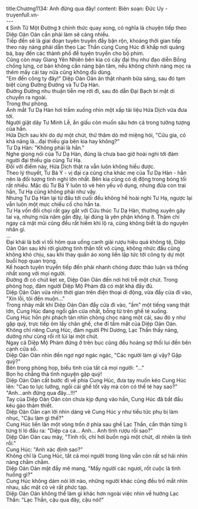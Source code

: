 title:Chương1134: Anh đừng qua đây!
content:
Biên soạn: Đức Uy - truyenfull.vn-<br>---<br>《 Sinh Tử Một Đường 》 chính thức quay xong, có nghĩa là chuyện tiếp theo Diệp Oản Oản cần phải làm sẽ càng nhiều.<br>Tiếp đến sẽ là giai đoạn tuyên truyền đầy bận rộn, khoảng thời gian tiếp theo này nàng phải dẫn theo Lạc Thần cùng Cung Húc đi khắp nơi quảng bá, bay đến các thành phố để tuyên truyền cho bộ phim.<br>Cũng còn may Giang Yên Nhiên bên kia có cây đại thụ như đạo diễn Bồng chống lưng, cơ bản không cần nàng bận tâm, nếu không chính nàng mọc ra thêm mấy cái tay nữa cũng không đủ dùng.<br>"Em đến công ty đây!" Diệp Oản Oản ăn thật nhanh bữa sáng, sau đó tạm biệt cùng Đường Đường và Tư Dạ Hàn.<br>Đường Đường nhu thuận tiễn mẹ rời đi, sau đó dẫn Đại Bạch bí mật di chuyển ra ngoài.<br>Trong thư phòng.<br>Ánh mắt Tư Dạ Hàn hơi trầm xuống nhìn một xấp tài liệu Hứa Dịch vừa đưa tới.<br>Người giật dây Tư Minh Lễ, ẩn giấu còn muốn sâu hơn cả trong tưởng tượng của hắn.<br>Hứa Dịch sau khi do dự một chút, thử thăm dò mở miệng hỏi, "Cửu gia, có khả năng là…đại thiếu gia bên kia hay không?"<br>Tư Dạ Hàn: "Không phải là hắn."<br>Nghe giọng nói của Tư Dạ Hàn, đúng là chưa bao giờ hoài nghi tới đám người đại thiếu gia cùng Tư Hạ.<br>Đối với điểm này, Hứa Dịch thật ra vẫn luôn không hiểu được.<br>Theo lý thuyết, Tư Bá Ý - vị đại ca cùng cha khác mẹ của Tư Dạ Hàn - hẳn nên là đối tượng tình nghi lớn nhất. Bên kia cũng có dị động trong bóng tối rất nhiều. Mặc dù Tư Bá Ý luôn tỏ vẻ hèn yếu vô dụng, nhưng đứa con trai hắn, Tư Hạ cũng không phải như vậy.<br>Nhưng Tư Dạ Hàn lại từ đầu tới cuối đều không hề hoài nghi Tư Hạ, ngược lại vẫn luôn một mực chiếu cố cho hắn ta.<br>Tư Hạ vốn đối chọi rất gay gắt với Cửu thúc Tư Dạ Hàn, thường xuyên gây tai vạ, nhưng nửa năm gần đây, lại đúng là yên phận không ít. Thậm chí ngay cả mặt mũi cũng đều rất hiếm khi lộ ra, cũng không biết là do nguyên nhân gì.<br>...<br>Đại khái là bởi vì tối hôm qua uống canh giải rượu hiệu quả không tệ, Diệp Oản Oản sau khi rời giường tinh thần tốt vô cùng, không nhức đầu cũng không khó chịu, sau khi thay quần áo xong liền lập tức tới công ty dự một buổi họp quan trọng.<br>Kế hoạch tuyên truyền tiếp đến phải nhanh chóng được thảo luận và thống nhất xong với mọi người.<br>Đường đi có chút kẹt xe, Diệp Oản Oản đến nơi hơi trễ một chút. Trong phòng họp, đám người Diệp Mộ Phàm đã có mặt khá đầy đủ.<br>Diệp Oản Oản vừa nhìn thời gian trên điện thoại di động, vừa đẩy cửa đi vào, "Xin lỗi, tôi đến muộn..."<br>Trong nháy mắt khi Diệp Oản Oản đẩy cửa đi vào, "ầm" một tiếng vang thật lớn, Cung Húc đang ngồi gần cửa nhất, bỗng từ trên ghế té xuống.<br>Cung Húc hồn phi phách tán nhìn chòng chọc nàng một cái, sau đó y như gặp quỷ, trực tiếp ôm lấy chân ghế, che đi tầm mắt của Diệp Oản Oản.<br>Không chỉ riêng Cung Húc, đám người Phí Dương, Lạc Thần thấy nàng, dường như cũng rối rít lùi lại một chút.<br>Ngay cả Diệp Mộ Phàm đứng ở trên bục cũng đều hoảng sợ thối lui đến bên cạnh cửa sổ.<br>Diệp Oản Oản nhìn đến ngơ ngơ ngác ngác, "Các người làm gì vậy? Gặp quỷ?"<br>Bên trong phòng họp, biểu tình của tất cả mọi người: "..."<br>Bọn họ chẳng thà tình nguyện gặp quỷ!<br>Diệp Oản Oản cất bước đi về phía Cung Húc, đưa tay muốn kéo Cung Húc lên: "Cao to lực lưỡng, ngồi cái ghế tốt vậy mà còn có thể té hay sao?"<br>"Anh…anh đừng qua đây…!!!"<br>Tay của Diệp Oản Oản còn chưa kịp đụng vào hắn, Cung Húc đã bắt đầu kêu gào thảm thiết.<br>Diệp Oản Oản cạn lời nhìn dáng vẻ Cung Húc y như tiểu tức phụ bị làm nhục, "Cậu làm gì thế?"<br>Cung Húc liền lăn một vòng trốn ở phía sau ghế Lạc Thần, cẩn thận từng li từng tí ló đầu ra: "Diệp ca ca... Anh... Anh tỉnh rượu rồi sao?"<br>Diệp Oản Oản cau mày, "Tỉnh rồi, chỉ hơi buồn ngủ một chút, dĩ nhiên là tỉnh rồi."<br>Cung Húc: "Anh xác định sao?"<br>Không chỉ là Cung Húc, tất cả mọi người trong lòng vẫn còn rất sợ hãi nhìn nàng chằm chằm.<br>Diệp Oản Oản mặt đầy mê mang, "Mấy người các ngươi, rốt cuộc là tình huống gì?"<br>Cung Húc không dám nói lời nào, những người khác cũng đều trố mắt nhìn nhau, sắc mặt có vẻ rất phức tạp.<br>Diệp Oản Oản không thể làm gì khác hơn ngoài việc nhìn về hướng Lạc Thần: "Lạc Thần, cậu qua đây, cậu nói!"
